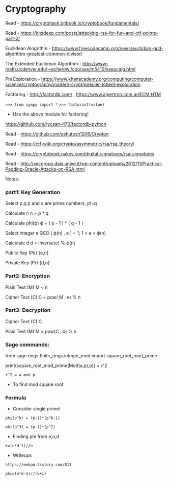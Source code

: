 # Cryptography

Read - https://cryptohack.gitbook.io/cryptobook/fundamentals/

Read - https://bitsdeep.com/posts/attacking-rsa-for-fun-and-ctf-points-part-2/

Euclidean Alogrithm - https://www.freecodecamp.org/news/euclidian-gcd-algorithm-greatest-common-divisor/

The Extended Euclidean Algorithm - http://www-math.ucdenver.edu/~wcherowi/courses/m5410/exeucalg.html

Phi Exploration - https://www.khanacademy.org/computing/computer-science/cryptography/modern-crypt/pi/euler-totient-exploration

Factoring - http://factordb.com/ , https://www.alpertron.com.ar/ECM.HTM

`>>> from sympy import *`
`>>> factorint(value)`
- Use the above module for factoring!

https://github.com/ryosan-470/factordb-python

Read - https://github.com/ashutosh1206/Crypton

Read - https://ctf-wiki.org/crypto/asymmetric/rsa/rsa_theory/

Read - https://cryptobook.nakov.com/digital-signatures/rsa-signatures

Read - http://secgroup.dais.unive.it/wp-content/uploads/2012/11/Practical-Padding-Oracle-Attacks-on-RSA.html

Notes:

### part1: Key Generation

Select  p,q                 p and q are prime numbers; p!=q

Calculate n               n = p * q

Calculate phi(ϕ)       ϕ = ( p - 1 ) * ( q - 1 )

Select integer e       GCD ( ϕ(n) , e ) = 1; 1 < e < ϕ(n)

Calculate d               d = inverse(e) % ϕ(n)

Public Key (Pk)         {e,n}

Private Key (Pr)        {d,n}


### Part2: Encryption       

Plain Text (M)           M < n

Cipher Text (C)         C = pow( M , e) % n

### Part3: Decryption

Cipher Text (C)          C

Plain Text (M)            M = pow(C , d) % n

### Sage commands:

from sage.rings.finite_rings.integer_mod import square_root_mod_prime

print(square_root_mod_prime(Mod(a,p),p))   = r^2

`r^2 = a mod p`
- To find mod square root

### Formula
- Consider single prime!

`phi(p^k) = (p-1)*(p^k-1)`

`phi(p^3) = (p-1)*(p^2)`

- Finding phi from e,n,d

`k=(e*d-1)//n`


- Writeups

`https://mokpo.tistory.com/813`

`phi=(e*d-1)//(k+1)`

